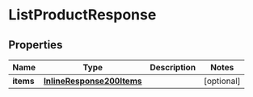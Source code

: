 
# ListProductResponse

## Properties
Name | Type | Description | Notes
------------ | ------------- | ------------- | -------------
**items** | [**InlineResponse200Items**](InlineResponse200Items.md) |  |  [optional]



